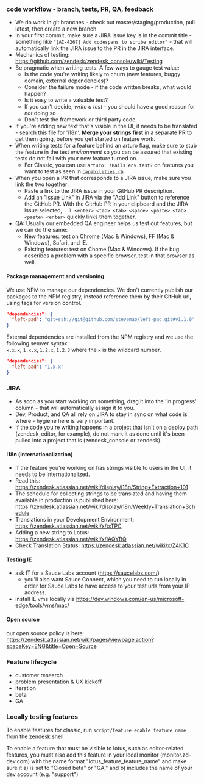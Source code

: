 ### code workflow - branch, tests, PR, QA, feedback

* We do work in git branches - check out master/staging/production, pull latest, then create a new branch.
* In your first commit, make sure a JIRA issue key is in the commit title - something like `"[AI-4267] Add codespans to scribe editor"` - that will automatically link the JIRA issue to the PR in the JIRA interface.
* Mechanics of testing: https://github.com/zendesk/zendesk_console/wiki/Testing
* Be pragmatic when writing tests. A few ways to gauge test value:
  * Is the code you're writing likely to churn (new features, buggy domain, external dependencies)?
  * Consider the failure mode - if the code written breaks, what would happen?
  * Is it easy to write a valuable test?
  * If you can't decide, *write a test* - you should have a good reason for *not* doing so
  * Don't test the framework or third party code
* If you're adding new text that's visible in the UI, it needs to be translated - search this file for 'i18n'. **Merge your strings first** in a separate PR to get them going, before you get started on feature work.  
* When writing tests for a feature behind an arturo flag, make sure to stub the feature in the test _environment_ so you can be assured that existing tests do not fail with your new feature turned on.
  * For Classic, you can use `arturo: !Rails.env.test?` on features you want to test as seen in [`capabilities.rb`](https://github.com/zendesk/zendesk/blob/master/app/models/account/capabilities.rb).
* When you open a PR that corresponds to a JIRA issue, make sure you link the two together:
  * Paste a link to the JIRA issue in your GitHub PR description.
  * Add an "Issue Link" in JIRA via the "Add Link" button to reference the GitHub PR. With the GitHub PR in your clipboard and the JIRA issue selected, `. l <enter> <tab> <tab> <space> <paste> <tab> <paste> <enter>` quickly links them together.
* QA: Usually our embedded QA engineer helps us test out features, but we can do the same:
  * New features: test on Chrome (Mac & Windows), FF (Mac & Windows), Safari, and IE.
  * Existing features: test on Chome (Mac & Windows). If the bug describes a problem with a specific browser, test in that browser as well.

#### Package management and versioning
We use NPM to manage our dependencies. We don't currently publish our packages to the NPM registry, instead reference them by their GitHub url, using tags for version control.

```json
"dependencies": {
  "left-pad": "git+ssh://git@github.com/stevemao/left-pad.git#v1.1.0"
}
```

External dependencies are installed from the NPM registry and we use the following semver syntax:<br>
`x.x.x`, `1.x.x`, `1.2.x`, `1.2.3` where the `x` is the wildcard number.

```json
"dependencies": {
  "left-pad": "1.x.x"
}
```

### JIRA

* As soon as you start working on something, drag it into the 'in progress' column - that will automatically assign it to you.
* Dev, Product, and QA all rely on JIRA to stay in sync on what code is where - hygiene here is very important.
* If the code you're writing happens in a project that isn't on a deploy path (zendesk_editor, for example), do not mark it as done until it's been pulled into a project that is (zendesk_console or zendesk).

#### I18n (internationalization)

* If the feature you're working on has strings visible to users in the UI, it needs to be internationalized.
* Read this: https://zendesk.atlassian.net/wiki/display/i18n/String+Extraction+101
* The schedule for collecting strings to be translated and having them available in production is published here: https://zendesk.atlassian.net/wiki/display/i18n/Weekly+Translation+Schedule
* Translations in your Development Environment: https://zendesk.atlassian.net/wiki/x/txTPC
* Adding a new string to Lotus: https://zendesk.atlassian.net/wiki/x/IAQYBQ
* Check Translation Status: https://zendesk.atlassian.net/wiki/x/Z4K1C

#### Testing IE

* ask IT for a Sauce Labs account (https://saucelabs.com/)
  * you'll also want Sauce Connect, which you need to run locally in order for Sauce Labs to have access to your test urls from your IP address.
* install IE vms locally via https://dev.windows.com/en-us/microsoft-edge/tools/vms/mac/

#### Open source

our open source policy is here: https://zendesk.atlassian.net/wiki/pages/viewpage.action?spaceKey=ENG&title=Open+Source

### Feature lifecycle
* customer research
* problem presentation & UX kickoff
* iteration
* beta
* GA

### Locally testing features

To enable features for classic, run `script/feature enable feature_name` from the zendesk shell

To enable a feature that must be visible to lotus, such as editor-related features, you must also add this feature in your local monitor (monitor.zd-dev.com) with the name format "lotus_feature_feature_name" and make sure it a) is set to "Closed beta" or "GA," and b) includes the name of your dev account (e.g. "support")
